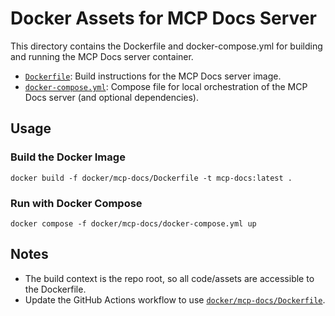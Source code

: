 # Docker Assets for MCP Docs Server

This directory contains the Dockerfile and docker-compose.yml for building and running the MCP Docs server container.

- [`Dockerfile`](Dockerfile): Build instructions for the MCP Docs server image.
- [`docker-compose.yml`](docker-compose.yml): Compose file for local orchestration of the MCP Docs server (and optional dependencies).

## Usage

### Build the Docker Image
```
docker build -f docker/mcp-docs/Dockerfile -t mcp-docs:latest .
```

### Run with Docker Compose
```
docker compose -f docker/mcp-docs/docker-compose.yml up
```

## Notes
- The build context is the repo root, so all code/assets are accessible to the Dockerfile.
- Update the GitHub Actions workflow to use [`docker/mcp-docs/Dockerfile`](Dockerfile).
